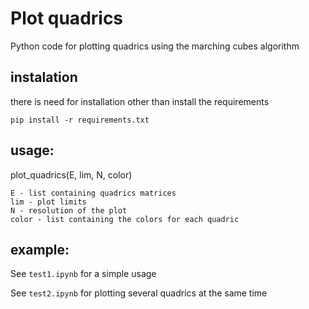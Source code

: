 # Plot quadrics

Python code for plotting quadrics using the marching cubes algorithm


## instalation

there is need for installation other than install the requirements

```pip install -r requirements.txt```

## usage:

plot_quadrics(E, lim, N, color)

```
E - list containing quadrics matrices
lim - plot limits
N - resolution of the plot
color - list containing the colors for each quadric
```

## example:

See ```test1.ipynb``` for a simple usage

See ```test2.ipynb``` for plotting several quadrics at the same time

